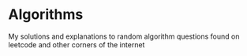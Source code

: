 # Algorithms

My solutions and explanations to random algorithm questions found on leetcode and other corners of the internet
